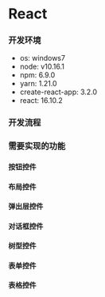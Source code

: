 # React

### 开发环境
* os: windows7
* node: v10.16.1
* npm: 6.9.0
* yarn: 1.21.0
* create-react-app: 3.2.0
* react: 16.10.2

### 开发流程

### 需要实现的功能

#### 按钮控件
#### 布局控件
#### 弹出层控件
#### 对话框控件
#### 树型控件
#### 表单控件
#### 表格控件